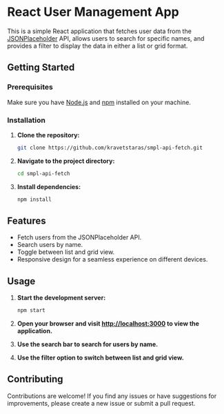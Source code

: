 # React User Management App

This is a simple React application that fetches user data from the [JSONPlaceholder](https://jsonplaceholder.typicode.com/) API, allows users to search for specific names, and provides a filter to display the data in either a list or grid format.

## Getting Started

### Prerequisites

Make sure you have [Node.js](https://nodejs.org/) and [npm](https://www.npmjs.com/) installed on your machine.

### Installation

1. **Clone the repository:**

    ```bash
    git clone https://github.com/kravetstaras/smpl-api-fetch.git
    ```

2. **Navigate to the project directory:**

    ```bash
    cd smpl-api-fetch
    ```

3. **Install dependencies:**

    ```bash
    npm install
    ```

## Features

- Fetch users from the JSONPlaceholder API.
- Search users by name.
- Toggle between list and grid view.
- Responsive design for a seamless experience on different devices.

## Usage

1. **Start the development server:**

    ```bash
    npm start
    ```

2. **Open your browser and visit [http://localhost:3000](http://localhost:3000) to view the application.**

3. **Use the search bar to search for users by name.**

4. **Use the filter option to switch between list and grid view.**

## Contributing

Contributions are welcome! If you find any issues or have suggestions for improvements, please create a new issue or submit a pull request.
